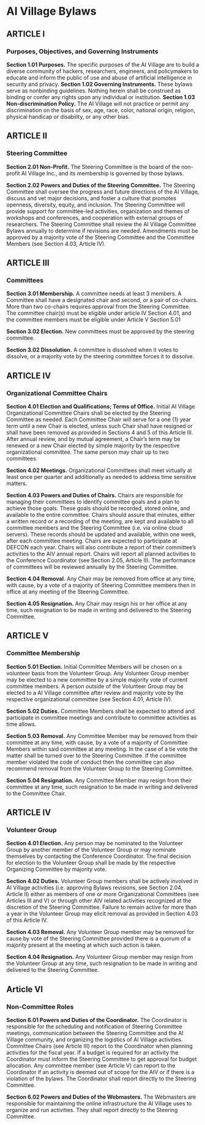 # AI Village Bylaws
## ARTICLE I
### Purposes, Objectives, and Governing Instruments

**Section 1.01 Purposes.** The specific purposes of the AI Village are to build a diverse community of hackers, researchers, engineers, and policymakers to educate and inform the public of use and abuse of artificial intelligence in security and privacy.
**Section 1.02 Governing Instruments.** These bylaws serve as nonbinding guidelines. Nothing herein shall be construed as binding or confer any rights upon any individual or institution. 
**Section 1.03 Non-discrimination Policy.** The AI Village will not practice or permit  any discrimination on the basis of sex, age, race, color, national origin, religion, physical handicap or disability, or any other bias.

## ARTICLE II
### Steering Committee

**Section 2.01 Non-Profit.** The Steering Committee is the board of the non-profit AI Village Inc., and its membership is governed by those bylaws. 

**Section 2.02 Powers and Duties of the Steering Committee.** The Steering Committee shall oversee the progress and future directions of the AI Village, discuss and vet major decisions, and foster a culture that promotes openness, diversity, equity, and inclusion. The Steering Committee will provide support for committee-led activities, organization and themes of workshops and conferences, and cooperation with external groups of researchers. The Steering Committee shall review the AI Village Committee Bylaws annually to determine if revisions are needed. Amendments must be approved by a majority vote of the Steering Committee and the Committee Members (see Section 4.03, Article IV). 

## ARTICLE III
### Committees

**Section 3.01 Membership.** A committee needs at least 3 members. A Committee shall have a designated chair and second, or a pair of co-chairs. More than two co-chairs requires approval from the Steering Committee. The committee chair(s) must be eligible under article IV Section 4.01, and the committee members must be eligible under Article V Section 5.01

**Section 3.02 Election.** New committees must be approved by the steering committee.

**Section 3.02 Dissolution.** A committee is dissolved when it votes to dissolve, or a majority vote by the steering committee forces it to dissolve. 

## ARTICLE IV
### Organizational Committee Chairs

**Section 4.01 Election and Qualifications; Terms of Office.** Initial AI Village Organizational Committee Chairs shall be elected by the Steering Committee as needed. Each Committee Chair will serve for a one (1) year term until a new Chair is elected, unless such Chair shall have resigned or shall have been removed as provided in Sections 4 and 5 of this Article III. After annual review, and by mutual agreement, a Chair’s term may be renewed or a new Chair elected by simple majority by the respective organizational committee. The same person may chair up to two committees.

**Section 4.02 Meetings.** Organizational Committees shall meet virtually at least once per quarter and additionally as needed to address time sensitive matters. 

**Section 4.03 Powers and Duties of Chairs.** Chairs are responsible for managing their committees to identify committee goals and a plan to achieve those goals. These goals should be recorded, stored online, and available to the entire committee. Chairs should assure that minutes, either a written record or a recording of the meeting, are kept and available to all committee members and the Steering Committee (i.e. via online cloud servers). These records should be updated and available, within one week, after each committee meeting. Chairs are expected to participate at DEFCON each year. Chairs will also contribute a report of their committee’s activities to the AIV annual report. Chairs will report all planned activities to the Conference Coordinator (see Section 2.05, Article II). The performance of committees will be reviewed annually by the Steering Committee.

**Section 4.04 Removal.**  Any Chair may be removed from office at any time, with cause, by a vote of a majority of Steering Committee members then in office at any meeting of the Steering Committee.

**Section 4.05 Resignation.**  Any Chair may resign his or her office at any time, such resignation to be made in writing and delivered to the Steering Committee.

## ARTICLE V
### Committee Membership

**Section 5.01 Election.** Initial Committee Members will be chosen on a volunteer basis from the Volunteer Group. Any Volunteer Group member may be elected to a new committee by a simple majority vote of current committee members. A person outside of the Volunteer Group may be elected to a AI Village committee after review and majority vote by the respective organizational committee (see Section 4.01, Article IV).

**Section 5.02 Duties.** Committee Members shall be expected to attend and participate in committee meetings and contribute to committee activities as time allows.

**Section 5.03 Removal.** Any Committee Member may be removed from their committee at any time, with cause, by a vote of a majority of Committee Members within said committee at any meeting. In the case of a tie vote the matter shall be turned over to the Steering Committee. If the committee member violated the code of conduct then the committee can also recommend removal from the Volunteer Group to the Steering Committee.

**Section 5.04 Resignation.** Any Committee Member may resign from their committee at any time, such resignation to be made in writing and delivered to the Committee Chair.

## ARTICLE IV
### Volunteer Group

**Section 4.01 Election.** Any person may be nominated to the Volunteer Group by another member of the Volunteer Group or may nominate themselves by contacting the Conference Coordinator. The final decision for election to the Volunteer Group shall be made by the respective Organizing Committee by majority vote.

**Section 4.02 Duties.** Volunteer Group members shall be actively involved in AI Village activities (i.e. approving Bylaws revisions, see Section 2.04, Article II) either as members of one or more Organizational Committees (see Articles III and V) or through other AIV related activities recognized at the discretion of the Steering Committee. Failure to remain active for more than a year in the Volunteer Group may elicit removal as provided in Section 4.03 of this Article IV.

**Section 4.03 Removal.** Any Volunteer Group member may be removed for cause by vote of the Steering Committee provided there is a quorum of a majority present at the meeting at which such action is taken.

**Section 4.04 Resignation.** Any Volunteer Group member may resign from the Volunteer Group at any time, such resignation to be made in writing and delivered to the Steering Committee.

## Article VI
### Non-Committee Roles

**Section 6.01 Powers and Duties of the Coordinator.** The Coordinator is responsible for the scheduling and notification of Steering Committee meetings, communication between the Steering Committee and the AI Village community, and organizing the logistics of AI Village activities. Committee Chairs (see Article III) report to the Coordinator when planning activities for the fiscal year. If a budget is required for an activity the Coordinator must inform the Steering Committee to get approval for budget allocation. Any committee member (see Article V) can report to the Coordinator if an activity is deemed out of scope for the AIV or if there is a violation of the bylaws. The Coordinator shall report directly to the Steering Committee.

**Section 6.02 Powers and Duties of the Webmasters.** The Webmasters are responsible for maintaining the online infrastructure the AI Village uses to organize and run activities. They shall report directly to the Steering Committee.
